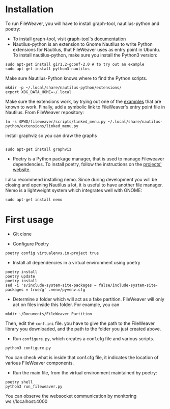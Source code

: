 Installation
===============

To run FileWeaver, you will have to install graph-tool, nautilus-python and poetry:
* To install graph-tool, visit [graph-tool's documentation](https://git.skewed.de/count0/graph-tool/-/wikis/installation-instructions)
* Nautilus-python is an extension to Gnome Nautilus to write Python extensions for Nautilus, that FileWeaver uses as entry point in Ubuntu. To install nautilus-python, make sure you install the Python3 version:
```
sudo apt-get install gir1.2-gconf-2.0 # to try out an example
sudo apt-get install python3-nautilus
```
Make sure Nautilus-Python knows where to find the Python scripts.

```
mkdir -p ~/.local/share/nautilus-python/extensions/
export XDG_DATA_HOME=~/.local
```

Make sure the extensions work, by trying out one of the [examples](https://gitlab.gnome.org/GNOME/nautilus-python/-/tree/master/examples) that are known to work. Finally, add a symbolic link to FileWeaver's entry point file in Nautilus. From FileWeaver repository:

```
ln -s $PWD/fileweaver/scripts/linked_menu.py ~/.local/share/nautilus-python/extensions/linked_menu.py

```
install graphviz so you can draw the graphs
```

sudo apt-get install graphviz

```

* Poetry is a Python package manager, that is used to manage Fileweaver dependencies. To install poetry, follow the instructions on the [projects' website](https://python-poetry.org/docs/#installation).

I also recommend installing nemo. Since during development you will be closing and opening Nautilus a lot, it is useful to have another file manager. Nemo is a lightweight system which integrates well with GNOME:

```
sudo apt-get install nemo
```

First usage
===============

* Git clone

* Configure Poetry
```
poetry config virtualenvs.in-project true
```

* Install all dependencies in a virtual environment using poetry
```
poetry install
poetry update
poetry install
sed -i 's/include-system-site-packages = false/include-system-site-packages = true/g' .venv/pyvenv.cfg
```

* Determine a folder which will act as a fake partition. FileWeaver will only act on files inside this folder. For example, you can

```
mkdir ~/Documents/FileWeaver_Partition
```

Then, edit the ``conf.ini`` file. you have to give the path to the FileWeaver library you downloaded, and the path to the folder you just created above.

* Run ``configure.py``, which creates a conf.cfg file and various scripts. 

```
python3 configure.py
```

You can check what is inside that conf.cfg file, it indicates the location of various FileWeaver components.

* Run the main file, from the virtual environment maintained by poetry:

```
poetry shell
python3 run_fileweaver.py
```

You can observe the websocket communication by monitoring ws://localhost:4000


